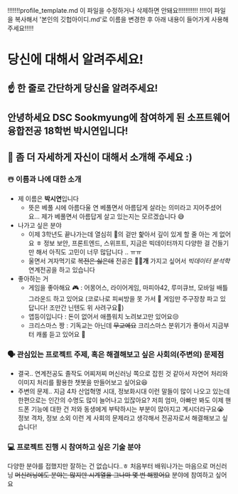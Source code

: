 !!!!!!!profile_template.md 이 파일을 수정하거나 삭제하면 안돼요!!!!!!!!!!!
!!!!이 파일을 복사해서 '본인의 깃헙아이디.md'로 이름을 변경한 후 아래 내용이 들어가게 사용해주세요!!!!!

# 당신에 대해서 알려주세요!


## ☝️ 한 줄로 간단하게 당신을 알려주세요!
## 안녕하세요 DSC Sookmyung에 참여하게 된 소프트웨어융합전공 18학번 박시연입니다!

## 🙌 좀 더 자세하게 자신이 대해서 소개해 주세요 :)

### ☃️ 이름과 나에 대한 소개
- 제 이름은 **박시연**입니다
    * 뜻은 베풀 시에 아름다울 연 베풀면서 아름답게 살라는 의미라고 지어주셨어요... 제가 베풀면서 아름답게 살고 있는지는 모르겠습니다 😅 
- 나가고 싶은 분야
    * 이제 3학년도 끝나가는데 열심히 🍉의 겉만 핥아서 깊이 있게 할 줄 아는 게 없어요 ㅎ
    정보 보안, 프론트엔드, 스위프트, 지금은 빅데이터까지 다양한 걸 건들기만 해서 아직도 고민이 너무 많답니다 .. ㅠㅠ 
    * 울면서 겨자먹기로 ~~복전은 싫은데~~ 전공은 **✌🏻개** 가지고 싶어서 *빅데이터 분석학* 연계전공을 하고 있습니다
- 좋아하는 거
    * 게임을 좋아해요 🎮 : 어몽어스, 라이어게임, 마피아42, 루미큐브, 모바일 배틀 그라운드 하고 있어요 (코로나로 피씨방을 못 가서 📱 게임만 주구장창 파고 있답니다! 조만간 닌텐도 위 사려구요👯)
    * 앱등이입니다 : 돈이 없어서 애플워치 노려보고만 있어요😒
    * 크리스마스 짱 : 기독교는 아닌데 ~~무교예요~~ 크리스마스 분위기가 좋아서 지금부터 캐롤 듣고 있어요 🥳
### 🗣 관심있는 프로젝트 주제, 혹은 해결해보고 싶은 사회의(주변의) 문제점
- 결국.. 연계전공도 졸작도 어찌저찌 머신러닝 쪽으로 잡힌 것 같아서 자연어 처리와 이미지 처리를 활용한 챗봇을 만들어보고 싶어요😆 
- 주변의 문제.. 지금 4차 산업혁명 시대, 정보화시대 이런 말들이 많이 나오고 있는데 한편으로는 인간의 수명도 많이 늘어나고 있잖아요? 저희 엄마, 아빠만 봐도 이제 핸드폰 기능에 대한 건 저와 동생에게 부탁하시는 부분이 많아지고 계시더라구요😭 정보 격차, 정보 소외 이런 게 사회의 문제라고 생각해서 전공자로서 해결해보고 싶습니다! 
### 💻 프로젝트 진행 시 참여하고 싶은 기술 분야
다양한 분야를 접했지만 잘하는 건 없습니다..ㅎ 처음부터 배워나가는 마음으로 머신러닝 ~~머신러닝에도 분야는 많지만 시계열을 그나마 몇 번 해봤어요~~ 분야에 참여하고 싶어요